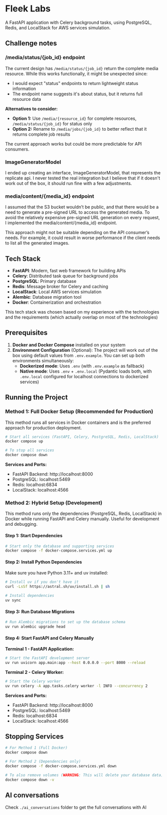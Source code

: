 # Fleek Labs

A FastAPI application with Celery background tasks, using PostgreSQL, Redis, and LocalStack for AWS services simulation.

## Challenge notes

### /media/status/{job_id} endpoint

The current design has `/media/status/{job_id}` return the complete media resource. While this works functionally, it
might be unexpected since:

- I would expect "status" endpoints to return lightweight status information
- The endpoint name suggests it's about status, but it returns full resource data

**Alternatives to consider:**

- **Option 1:** Use `/media/{resource_id}` for complete resources, `/media/status/{job_id}` for status only
- **Option 2:** Rename to `/media/jobs/{job_id}` to better reflect that it returns complete job results

The current approach works but could be more predictable for API consumers.

### ImageGeneratorModel

I ended up creating an interface, ImageGeneratorModel, that represents the replicate api. I never tested the real
integration but I believe that if it doesn't work out of the box, it should run fine with a few adjustments.

### media/content/{media_id} endpoint

I assumed that the S3 bucket wouldn’t be public, and that there would be a need to generate a pre-signed URL to access
the generated media. To avoid the relatively expensive pre-signed URL generation on every request, I implemented the
media/content/{media_id} endpoint.

This approach might not be suitable depending on the API consumer’s needs. For example, it could result in worse
performance if the client needs to list all the generated images.

## Tech Stack

- **FastAPI**: Modern, fast web framework for building APIs
- **Celery**: Distributed task queue for background jobs
- **PostgreSQL**: Primary database
- **Redis**: Message broker for Celery and caching
- **LocalStack**: Local AWS services simulation
- **Alembic**: Database migration tool
- **Docker**: Containerization and orchestration

This tech stack was chosen based on my experience with the technologies and the requirements (which actually overlap on
most of the technologies)

## Prerequisites

1. **Docker and Docker Compose** installed on your system
2. **Environment Configuration** (Optional): The project will work out of the box using default values from
   `.env.example`. You can set up both environments simultaneously:
    - **Dockerized mode**: Uses `.env` (with `.env.example` as fallback)
    - **Native mode**: Uses `.env` + `.env.local` (Pydantic loads both, with `.env.local` configured for localhost
      connections to dockerized services)

## Running the Project

### Method 1: Full Docker Setup (Recommended for Production)

This method runs all services in Docker containers and is the preferred approach for production deployment.

```bash
# Start all services (FastAPI, Celery, PostgreSQL, Redis, LocalStack)
docker compose up

# To stop all services
docker compose down
```

**Services and Ports:**

- FastAPI Backend: http://localhost:8000
- PostgreSQL: localhost:5469
- Redis: localhost:6834
- LocalStack: localhost:4566

### Method 2: Hybrid Setup (Development)

This method runs only the dependencies (PostgreSQL, Redis, LocalStack) in Docker while running FastAPI and Celery
manually. Useful for development and debugging.

#### Step 1: Start Dependencies

```bash
# Start only the database and supporting services
docker compose -f docker-compose.services.yml up
```

#### Step 2: Install Python Dependencies

Make sure you have Python 3.11+ and uv installed:

```bash
# Install uv if you don't have it
curl -LsSf https://astral.sh/uv/install.sh | sh

# Install dependencies
uv sync
```

#### Step 3: Run Database Migrations

```bash
# Run Alembic migrations to set up the database schema
uv run alembic upgrade head
```

#### Step 4: Start FastAPI and Celery Manually

**Terminal 1 - FastAPI Application:**

```bash
# Start the FastAPI development server
uv run uvicorn app.main:app --host 0.0.0.0 --port 8000 --reload
```

**Terminal 2 - Celery Worker:**

```bash
# Start the Celery worker
uv run celery -A app.tasks.celery worker -l INFO --concurrency 2
```

**Services and Ports:**

- FastAPI Backend: http://localhost:8000
- PostgreSQL: localhost:5469
- Redis: localhost:6834
- LocalStack: localhost:4566

## Stopping Services

```bash
# For Method 1 (Full Docker)
docker compose down

# For Method 2 (Dependencies only)
docker compose -f docker-compose.services.yml down

# To also remove volumes (WARNING: This will delete your database data)
docker compose down -v
```

## AI conversations
Check `./ai_conversations` folder to get the full conversations with AI

